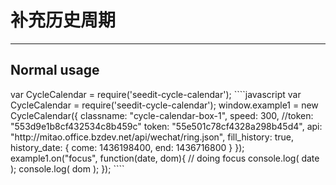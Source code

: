 # 补充历史周期

---

## Normal usage
<script type="text/javascript" src="http://scdn.bozhong.com/source/common/js/jquery.min.js"></script>

<div class="cycle-calendar-box-1"></div>
var CycleCalendar = require('seedit-cycle-calendar');
````javascript
var CycleCalendar = require('seedit-cycle-calendar');
window.example1 = new CycleCalendar({
	classname: "cycle-calendar-box-1",
	speed: 300,
	//token: "553d9e1b8cf432534c8b459c"
	token: "55e501c78cf4328a298b45d4",
	api: "http://mitao.office.bzdev.net/api/wechat/ring.json",
	fill_history: true,
	history_date: {
		come: 1436198400,
		end: 1436716800
	}
});
example1.on("focus", function(date, dom){
	// doing focus
	console.log( date );
	console.log( dom );
});
````